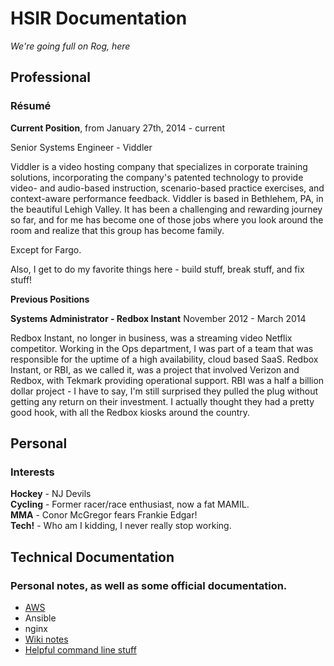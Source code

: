# HSIR Documentation
_We're going full on Rog, here_

## Professional 

### Résumé

**Current Position**, from January 27th, 2014 - current

Senior Systems Engineer - Viddler

Viddler is a video hosting company that specializes in corporate training
solutions, incorporating the company's patented technology to provide video-
and audio-based instruction, scenario-based practice exercises, and
context-aware performance feedback. Viddler is based in Bethlehem, PA, in
the beautiful Lehigh Valley. It has been a challenging and rewarding journey
so far, and for me has become one of those jobs where you look around the
room and realize that this group has become family.

Except for Fargo.

Also, I get to do my favorite things here - build stuff, break stuff, and
fix stuff!

**Previous Positions**

**Systems Administrator - Redbox Instant** November 2012 - March 2014

Redbox Instant, no longer in business, was a streaming video Netflix competitor.
Working in the Ops department, I was part of a team that was responsible
for the uptime of a high availability, cloud based SaaS. Redbox Instant,
or RBI, as we called it, was a project that involved Verizon and Redbox,
with Tekmark providing operational support. RBI was a half a billion dollar
project - I have to say, I'm still surprised they pulled the plug without
getting any return on their investment. I actually thought they had a
pretty good hook, with all the Redbox kiosks around the country.

## Personal

### Interests

**Hockey** - NJ Devils  
**Cycling** - Former racer/race enthusiast, now a fat MAMIL.  
**MMA** - Conor McGregor fears Frankie Edgar!  
**Tech!** - Who am I kidding, I never really stop working.  

## Technical Documentation

### Personal notes, as well as some official documentation.

- [AWS](documentation/aws.md)
- Ansible
- nginx
- [Wiki notes](wiki.md)
- [Helpful command line stuff](documentation/cli.md)

